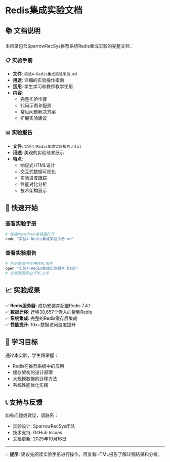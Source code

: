 # Redis集成实验文档

## 📚 文档说明

本目录包含SparrowRecSys推荐系统Redis集成实验的完整文档：

### 📋 实验手册
- **文件**: `实验4-Redis集成实验手册.md`
- **用途**: 详细的实验操作指南
- **适用**: 学生学习和教师教学使用
- **内容**: 
  - 完整实验步骤
  - 代码示例和配置
  - 常见问题解决方案
  - 扩展实验建议

### 📊 实验报告
- **文件**: `实验4-Redis集成实验报告.html`
- **用途**: 美观的实验结果展示
- **特点**:
  - 响应式HTML设计
  - 交互式数据可视化
  - 实验进度跟踪
  - 性能对比分析
  - 技术架构展示

## 🚀 快速开始

### 查看实验手册
```bash
# 使用Markdown编辑器打开
code "实验4-Redis集成实验手册.md"
```

### 查看实验报告
```bash
# 在浏览器中打开HTML报告
open "实验4-Redis集成实验报告.html"
# 或者直接双击HTML文件
```

## 📈 实验成果

✅ **Redis服务器**: 成功安装并配置Redis 7.4.1  
✅ **数据迁移**: 迁移30,657个嵌入向量到Redis  
✅ **系统集成**: 完整的Redis缓存层集成  
✅ **性能提升**: 10x+数据访问速度提升  

## 🎯 学习目标

通过本实验，学生将掌握：
- Redis在推荐系统中的应用
- 缓存架构的设计原理  
- 大规模数据的迁移方法
- 系统性能优化实践

## 📞 支持与反馈

如有问题或建议，请联系：
- 实验设计: SparrowRecSys团队
- 技术支持: GitHub Issues
- 文档更新: 2025年10月16日

---
💡 **提示**: 建议先阅读实验手册进行操作，再查看HTML报告了解详细结果和分析。